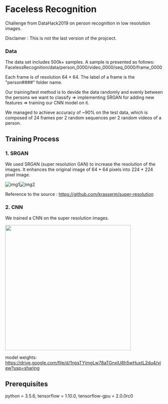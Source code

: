 # Faceless Recognition
Challenge from DataHack2019 on person recognition in low resolution images.

Disclamer : This is not the last version of the projcect.

### Data

The data set includes 500k+ samples.
A sample is presented as follows: 
FacelessRecognition/data/person_0000/video_0000/seq_0000/frame_0000

Each frame is of resolution 64 * 64. 
The label of a frame is the "person####" folder name.

Our training/test method is to devide the data randomly and evenly between the persons we want to classify => implementing SRGAN for adding new features => training our CNN model on it. 

We managed to achieve accuracy of ~90% on the test data, which is composed of 24 frames per 2 random sequences per 2 random videos of a person. 

## Training Process
### 1. SRGAN
We used SRGAN (super resolution GAN) to increase the resolution of the images. It enhances the original image of 64 * 64 pixels
into 224 * 224 pixel image.

![img1](https://github.com/yussiroz/FacelessRecognition/blob/master/samples/example_1.jpg)![img2](https://github.com/yussiroz/FacelessRecognition/blob/master/samples/example_2.jpg)

Reference to the source : https://github.com/krasserm/super-resolution

### 2. CNN
We trained a CNN on the super resolution images.

<img src="https://github.com/yussiroz/FacelessRecognition/blob/master/samples/model.png" width = 400 hight = 800>

model weights: https://drive.google.com/file/d/1npsTYjmgLw78aTGnxlU8h5wHuxtL2du4/view?usp=sharing

## Prerequisites 
python = 3.5.6, tensorflow = 1.10.0, tensorflow-gpu = 2.0.0rc0
